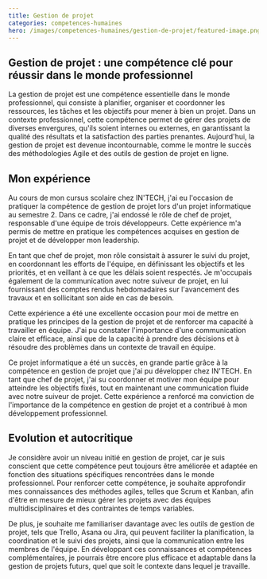 ```yaml
---
title: Gestion de projet
categories: competences-humaines
hero: /images/competences-humaines/gestion-de-projet/featured-image.png
---
```


## Gestion de projet : une compétence clé pour réussir dans le monde professionnel
La gestion de projet est une compétence essentielle dans le monde professionnel, qui consiste à planifier, organiser et coordonner les ressources, les tâches et les objectifs pour mener à bien un projet. Dans un contexte professionnel, cette compétence permet de gérer des projets de diverses envergures, qu'ils soient internes ou externes, en garantissant la qualité des résultats et la satisfaction des parties prenantes. Aujourd'hui, la gestion de projet est devenue incontournable, comme le montre le succès des méthodologies Agile et des outils de gestion de projet en ligne.

## Mon expérience
Au cours de mon cursus scolaire chez IN'TECH, j'ai eu l'occasion de pratiquer la compétence de gestion de projet lors d'un projet informatique au semestre 2. Dans ce cadre, j'ai endossé le rôle de chef de projet, responsable d'une équipe de trois développeurs. Cette expérience m'a permis de mettre en pratique les compétences acquises en gestion de projet et de développer mon leadership.

En tant que chef de projet, mon rôle consistait à assurer le suivi du projet, en coordonnant les efforts de l'équipe, en définissant les objectifs et les priorités, et en veillant à ce que les délais soient respectés. Je m'occupais également de la communication avec notre suiveur de projet, en lui fournissant des comptes rendus hebdomadaires sur l'avancement des travaux et en sollicitant son aide en cas de besoin.

Cette expérience a été une excellente occasion pour moi de mettre en pratique les principes de la gestion de projet et de renforcer ma capacité à travailler en équipe. J'ai pu constater l'importance d'une communication claire et efficace, ainsi que de la capacité à prendre des décisions et à résoudre des problèmes dans un contexte de travail en équipe.

Ce projet informatique a été un succès, en grande partie grâce à la compétence en gestion de projet que j'ai pu développer chez IN'TECH. En tant que chef de projet, j'ai su coordonner et motiver mon équipe pour atteindre les objectifs fixés, tout en maintenant une communication fluide avec notre suiveur de projet. Cette expérience a renforcé ma conviction de l'importance de la compétence en gestion de projet et a contribué à mon développement professionnel.

## Evolution et autocritique
Je considère avoir un niveau initié en gestion de projet, car je suis conscient que cette compétence peut toujours être améliorée et adaptée en fonction des situations spécifiques rencontrées dans le monde professionnel. Pour renforcer cette compétence, je souhaite approfondir mes connaissances des méthodes agiles, telles que Scrum et Kanban, afin d'être en mesure de mieux gérer les projets avec des équipes multidisciplinaires et des contraintes de temps variables.

De plus, je souhaite me familiariser davantage avec les outils de gestion de projet, tels que Trello, Asana ou Jira, qui peuvent faciliter la planification, la coordination et le suivi des projets, ainsi que la communication entre les membres de l'équipe. En développant ces connaissances et compétences complémentaires, je pourrais être encore plus efficace et adaptable dans la gestion de projets futurs, quel que soit le contexte dans lequel je travaille.